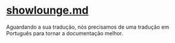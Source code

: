 # [showlounge.md](/demo/showlounge.md)

Aguardando a sua tradução, nós precisamos de uma tradução em Português para tornar a documentação melhor.
